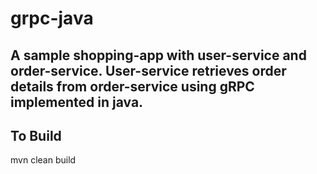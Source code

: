 # grpc-java
## A sample shopping-app with user-service and order-service. User-service retrieves order details from order-service using gRPC implemented in java.

## To Build

mvn clean build

